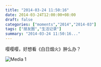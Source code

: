 ```yaml
---
title: "2014-03-24 11:50:16"
date: 2014-03-24T12:00:00+08:00
draft: false
categories: ["moments","2014","2014-03"]
tags: ["朋友圈","生活记录"]
summary: "2014-03-24 11:50:16..."
---
```


嘤嘤嘤，好想看《白日烟火》肿么办？

![Media 1](/Moments/photos/2014-03-24/201403241150160.jpg)
